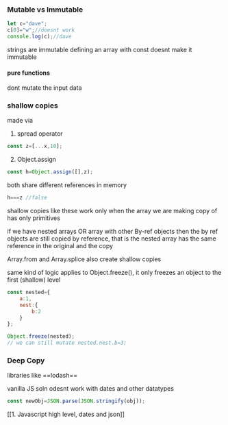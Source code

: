 ### Mutable vs Immutable
```js 
let c="dave";
c[0]="w";//doesnt work
console.log(c);//dave
```
strings are immutable
defining an array with const doesnt make it immutable

#### pure functions
dont mutate the input data

### shallow copies
made via 
1. spread operator
```js
const z=[...x,10];
```
2. Object.assign
```js
const h=Object.assign([],z);
```
both share different references in memory
```js
h===z //false
```

shallow copies like these work only when the array we are making copy of has only primitives

if we have nested arrays OR array with other By-ref objects then the by ref objects are still copied by reference, that is the nested array has the same reference in the original and the copy

Array.from and Array.splice also create shallow copies

same kind of logic applies to Object.freeze(), it only freezes an object to the first (shallow) level

```js
const nested={
	a:1,
	nest:{
		b:2
	}
};

Object.freeze(nested);
// we can still mutate nested.nest.b=3;
```

### Deep Copy

libraries like ==lodash==

vanilla JS soln odesnt work with dates and other datatypes
```js
const newObj=JSON.parse(JSON.stringify(obj));
```



[[1. Javascript high level, dates and json]]
